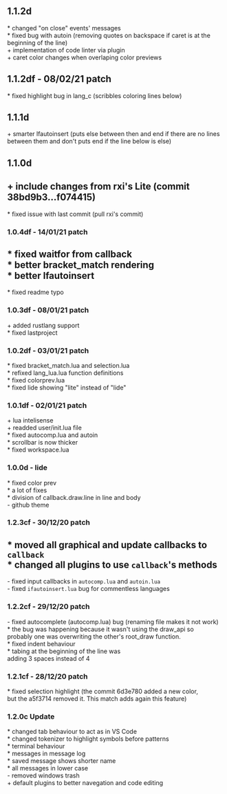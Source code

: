 ## 1.1.2d
\* changed "on close" events' messages<br/>
\* fixed bug with autoin (removing quotes on backspace if caret is at the beginning of the line)<br/>
\+ implementation of code linter via plugin<br/>
\+ caret color changes when overlaping color previews<br/>

## 1.1.2df - 08/02/21 patch
\* fixed highlight bug in lang\_c (scribbles coloring lines below)<br/>

## 1.1.1d
\+ smarter lfautoinsert (puts else between then and end if there are no lines between them and don\'t puts end if the line below is else)<br/>

## 1.1.0d
\+ include changes from rxi's Lite (commit 38bd9b3...f074415)<br/>
---
\* fixed issue with last commit (pull rxi's commit)<br/>

### 1.0.4df - 14/01/21 patch
\* fixed waitfor from callback<br/>
\* better bracket\_match rendering<br/>
\* better lfautoinsert<br/>
---
\* fixed readme typo<br/>

### 1.0.3df - 08/01/21 patch
\+ added rustlang support<br/>
\* fixed lastproject<br/>

### 1.0.2df - 03/01/21 patch
\* fixed bracket\_match.lua and selection.lua<br/>
\* refixed lang\_lua.lua function definitions<br/>
\* fixed colorprev.lua<br/>
\* fixed lide showing "lite" instead of "lide"

### 1.0.1df - 02/01/21 patch
\+ lua intelisense<br/>
\+ readded user/init.lua file<br/>
\* fixed autocomp.lua and autoin<br/>
\* scrollbar is now thicker<br/>
\* fixed workspace.lua<br/>

### 1.0.0d - lide
\* fixed color prev<br/>
\* a lot of fixes<br/>
\* division of callback.draw.line in line and body<br/>
\- github theme

### 1.2.3cf - 30/12/20 patch
\* moved all graphical and update callbacks to `callback`<br/>
\* changed all plugins to use `callback`'s methods<br/>
----
\- fixed input callbacks in `autocomp.lua` and `autoin.lua`<br/>
\- fixed `ifautoinsert.lua` bug for commentless languages<br/>

### 1.2.2cf - 29/12/20 patch
\- fixed autocomplete (autocomp.lua) bug (renaming file makes it not work)<br/>
    * the bug was happening because it wasn't using the draw\_api so <br/>
      probably one was overwriting the other's root\_draw function.<br/>
\* fixed indent behaviour<br/>
    * tabing at the beginning of the line was <br/>
      adding 3 spaces instead of 4

### 1.2.1cf - 28/12/20 patch
\* fixed selection highlight (the commit 6d3e780 added a new color,<br/>
   but the a5f3714 removed it. This match adds again this feature)<br/>

### 1.2.0c Update
\* changed tab behaviour to act as in VS Code<br/>
\* changed tokenizer to highlight symbols before patterns<br/>
\* terminal behaviour<br/>
\* messages in message log<br/>
    * saved message shows shorter name<br/>
    * all messages in lower case<br/>
\- removed windows trash<br/>
\+ default plugins to better navegation and code editing
